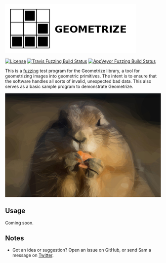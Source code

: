 [![Geometrize fuzzing logo](https://github.com/Tw1ddle/geometrize-lib-fuzzing/blob/master/screenshots/logo.png?raw=true "Geometrize - library for geometrizing images into geometric primitives fuzzing logo")](https://github.com/Tw1ddle/geometrize-lib)

[![License](http://img.shields.io/:license-mit-blue.svg?style=flat-square)](https://github.com/Tw1ddle/geometrize-lib-fuzzing/blob/master/LICENSE)
[![Travis Fuzzing Build Status](https://img.shields.io/travis/Tw1ddle/geometrize-lib-fuzzing.svg?style=flat-square)](https://travis-ci.org/Tw1ddle/geometrize-lib-fuzzing)
[![AppVeyor Fuzzing Build Status](https://ci.appveyor.com/api/projects/status/ebc5hbfu0mtofdom?svg=true)](https://ci.appveyor.com/project/Tw1ddle/geometrize-lib-fuzzing)

This is a [fuzzing](https://en.wikipedia.org/wiki/Fuzzing) test program for the Geometrize library, a tool for geometrizing images into geometric primitives. The intent is to ensure that the software handles all sorts of invalid, unexpected bad data. This also serves as a basic sample program to demonstrate Geometrize.

[![Geometrized Prairie Dog](https://github.com/Tw1ddle/geometrize-lib-fuzzing/blob/master/screenshots/prairie_dog_lines_tris_and_ellipses.jpg?raw=true "Prairie Dog, 200 ellipses, 1000 polylines and 100 triangles")](https://github.com/Tw1ddle/geometrize-lib)


## Usage

Coming soon.

## Notes
 * Got an idea or suggestion? Open an issue on GitHub, or send Sam a message on [Twitter](https://twitter.com/Sam_Twidale).